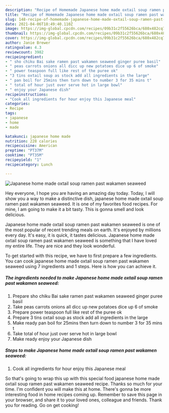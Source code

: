 ```yaml
---
description: "Recipe of Homemade Japanese home made oxtail soup ramen past wakamen seaweed"
title: "Recipe of Homemade Japanese home made oxtail soup ramen past wakamen seaweed"
slug: 148-recipe-of-homemade-japanese-home-made-oxtail-soup-ramen-past-wakamen-seaweed
date: 2021-04-06T18:49:40.110Z
image: https://img-global.cpcdn.com/recipes/09b31c2f55626bca/680x482cq70/japanese-home-made-oxtail-soup-ramen-past-wakamen-seaweed-recipe-main-photo.jpg
thumbnail: https://img-global.cpcdn.com/recipes/09b31c2f55626bca/680x482cq70/japanese-home-made-oxtail-soup-ramen-past-wakamen-seaweed-recipe-main-photo.jpg
cover: https://img-global.cpcdn.com/recipes/09b31c2f55626bca/680x482cq70/japanese-home-made-oxtail-soup-ramen-past-wakamen-seaweed-recipe-main-photo.jpg
author: Janie Brewer
ratingvalue: 4.3
reviewcount: 3982
recipeingredient:
- " sho chiku Bai sake ramen past wakamen seaweed ginger puree basil"
- " peas carrots onions all dicc up new potatoes dice up 6 of smoke"
- " power teaspoon full like rest of the puree ok"
- "3 tins oxtail soup as stock add all ingredients in the large"
- " pan boil for 25mins then turn down to number 3 for 35 mins t"
- " total of hour just over serve hot in large bowl"
- " enjoy your Japanese dish"
recipeinstructions:
- "Cook all ingredients for hour enjoy this Japanese meal"
categories:
- Recipe
tags:
- japanese
- home
- made

katakunci: japanese home made 
nutrition: 228 calories
recipecuisine: American
preptime: "PT37M"
cooktime: "PT35M"
recipeyield: "1"
recipecategory: Lunch

---
```



![Japanese home made oxtail soup ramen past wakamen seaweed](https://img-global.cpcdn.com/recipes/09b31c2f55626bca/680x482cq70/japanese-home-made-oxtail-soup-ramen-past-wakamen-seaweed-recipe-main-photo.jpg)

Hey everyone, I hope you are having an amazing day today. Today, I will show you a way to make a distinctive dish, japanese home made oxtail soup ramen past wakamen seaweed. It is one of my favorites food recipes. For mine, I am going to make it a bit tasty. This is gonna smell and look delicious.

Japanese home made oxtail soup ramen past wakamen seaweed is one of the most popular of recent trending meals on earth. It's enjoyed by millions every day. It's easy, it is quick, it tastes delicious. Japanese home made oxtail soup ramen past wakamen seaweed is something that I have loved my entire life. They are nice and they look wonderful.




To get started with this recipe, we have to first prepare a few ingredients. You can cook japanese home made oxtail soup ramen past wakamen seaweed using 7 ingredients and 1 steps. Here is how you can achieve it.

<!--inarticleads1-->

##### The ingredients needed to make Japanese home made oxtail soup ramen past wakamen seaweed:

1. Prepare  sho chiku Bai sake ramen past wakamen seaweed ginger puree basil
1. Take  peas carrots onions all dicc up new potatoes dice up 6 of smoke
1. Prepare  power teaspoon full like rest of the puree ok
1. Prepare 3 tins oxtail soup as stock add all ingredients in the large
1. Make ready  pan boil for 25mins then turn down to number 3 for 35 mins t
1. Take  total of hour just over serve hot in large bowl
1. Make ready  enjoy your Japanese dish




<!--inarticleads2-->

##### Steps to make Japanese home made oxtail soup ramen past wakamen seaweed:

1. Cook all ingredients for hour enjoy this Japanese meal




So that's going to wrap this up with this special food japanese home made oxtail soup ramen past wakamen seaweed recipe. Thanks so much for your time. I'm confident you will make this at home. There's gonna be more interesting food in home recipes coming up. Remember to save this page in your browser, and share it to your loved ones, colleague and friends. Thank you for reading. Go on get cooking!
